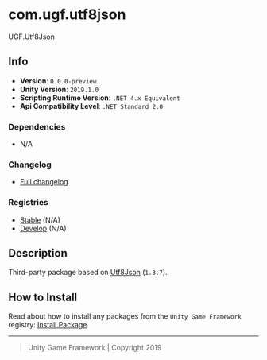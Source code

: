 # com.ugf.utf8json

UGF.Utf8Json

## Info

- **Version**: `0.0.0-preview`
- **Unity Version**: `2019.1.0`
- **Scripting Runtime Version**: `.NET 4.x Equivalent`
- **Api Compatibility Level**: `.NET Standard 2.0`

### Dependencies

- N/A

### Changelog

- [Full changelog][1]

### Registries

- [Stable][2] (N/A)
- [Develop][3] (N/A)

## Description

Third-party package based on [Utf8Json](https://github.com/neuecc/Utf8Json) (`1.3.7`).

## How to Install

Read about how to install any packages from the `Unity Game Framework` registry: [Install Package][4].

---
> Unity Game Framework | Copyright 2019

[1]: changelog.md
[2]: https://bintray.com/unity-game-framework/stable/com.ugf.utf8json
[3]: https://bintray.com/unity-game-framework/dev/com.ugf.utf8json
[4]: https://github.com/unity-game-framework/ugf-documentation/wiki/Install-Package
